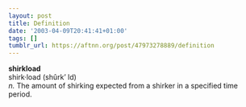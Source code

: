 ```yaml
---
layout: post
title: Definition
date: '2003-04-09T20:41:41+01:00'
tags: []
tumblr_url: https://aftnn.org/post/47973278889/definition
---
```

<p><b>shirkload</b><br/>
shirk·load (shûrk&rsquo; l<img alt="" src="http://cache.lexico.com/dictionary/graphics/AHD4/GIF/omacr.gif"/>d)<br/>
<i>n.</i> The amount of shirking expected from a shirker in a specified time period.</p>
